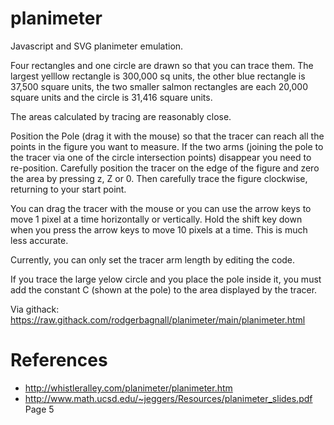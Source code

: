 # planimeter
Javascript and SVG planimeter emulation.

Four rectangles and one circle are drawn so that you can trace them. The largest yelllow rectangle is 300,000 sq units,
the other blue rectangle is 37,500 square units, the two smaller
salmon rectangles are each 20,000 square units and the circle is 31,416 square units.

The areas calculated by tracing are reasonably close.

Position the Pole (drag it with the mouse) so that the tracer can reach all the points in the figure you want to measure.
If the two arms (joining the pole to the tracer via one of the circle intersection points) disappear you need to re-position.
Carefully position the tracer on the edge of the figure and zero the area by pressing z, Z or 0.
Then carefully trace the figure clockwise, returning to your start point.

You can drag the tracer with the mouse or you can use the arrow keys to move 1 pixel at a time horizontally or vertically.
Hold the shift key down when you press the arrow keys to move 10 pixels at a time. This is much less accurate.

Currently, you can only set the tracer arm length by editing the code.

If you trace the large yelow circle and you place the pole inside it, you must add the constant C (shown at the pole) to the area displayed by the tracer.

Via githack: https://raw.githack.com/rodgerbagnall/planimeter/main/planimeter.html

# References
* http://whistleralley.com/planimeter/planimeter.htm
* http://www.math.ucsd.edu/~jeggers/Resources/planimeter_slides.pdf Page 5
